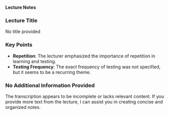 **Lecture Notes**

### Lecture Title
No title provided

### Key Points

* **Repetition**: The lecturer emphasized the importance of repetition in learning and testing.
* **Testing Frequency**: The exact frequency of testing was not specified, but it seems to be a recurring theme.

### No Additional Information Provided

The transcription appears to be incomplete or lacks relevant content. If you provide more text from the lecture, I can assist you in creating concise and organized notes.